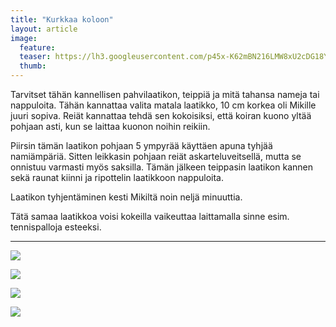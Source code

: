 ```yaml
---
title: "Kurkkaa koloon"
layout: article
image:
  feature:
  teaser: https://lh3.googleusercontent.com/p45x-K62mBN216LMW8xU2cDG18Y_FdOuyQSBYPcQutg=w245
  thumb:
---
```


Tarvitset tähän kannellisen pahvilaatikon, teippiä ja mitä tahansa nameja tai nappuloita. Tähän kannattaa valita matala laatikko, 10 cm korkea oli Mikille juuri sopiva. Reiät kannattaa tehdä sen kokoisiksi, että koiran kuono yltää pohjaan asti, kun se laittaa kuonon noihin reikiin. 

Piirsin tämän laatikon pohjaan 5 ympyrää käyttäen apuna tyhjää namiämpäriä. Sitten leikkasin pohjaan reiät askarteluveitsellä, mutta se onnistuu varmasti myös saksilla. Tämän jälkeen teippasin laatikon kannen sekä raunat kiinni ja ripottelin laatikkoon nappuloita.

Laatikon tyhjentäminen kesti Mikiltä noin neljä minuuttia.

Tätä samaa laatikkoa voisi kokeilla vaikeuttaa laittamalla sinne esim. tennispalloja esteeksi.

---

[![](https://lh3.googleusercontent.com/6Ec8bvVEihrP5GAtWrL4dr5yvB78OlwJTPcd90QqeFg=w800)](https://lh3.googleusercontent.com/6Ec8bvVEihrP5GAtWrL4dr5yvB78OlwJTPcd90QqeFg=s0)

[![](https://lh3.googleusercontent.com/mcL_LTwfbaU2m0JhmRJA8gtX5DjIWlHcLlf8lyQoDLQ=w800)](https://lh3.googleusercontent.com/mcL_LTwfbaU2m0JhmRJA8gtX5DjIWlHcLlf8lyQoDLQ=s0)

[![](https://lh3.googleusercontent.com/puWBPYVRoOcJU_XtLO5qrTra-sXo8FYKITT7BZWcow8=w800)](https://lh3.googleusercontent.com/puWBPYVRoOcJU_XtLO5qrTra-sXo8FYKITT7BZWcow8=s0)

[![](https://lh3.googleusercontent.com/xe6f2CtKp5T3RqqfZIFwUkse-rcqW2ckLQTsj9p66aY=w800)](https://lh3.googleusercontent.com/xe6f2CtKp5T3RqqfZIFwUkse-rcqW2ckLQTsj9p66aY=s0)
